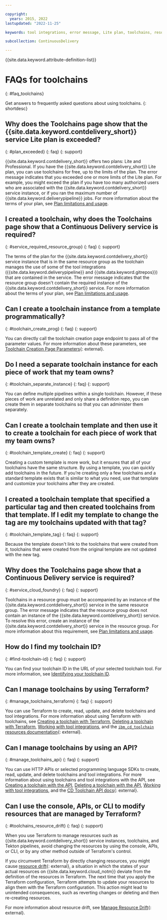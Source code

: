```yaml
---

copyright:
  years: 2015, 2022
lastupdated: "2022-11-25"

keywords: tool integrations, error message, Lite plan, toolchains, resource groups, IBM Cloud

subcollection: ContinuousDelivery

---
```


{{site.data.keyword.attribute-definition-list}}

# FAQs for toolchains
{: #faq_toolchains}

Get answers to frequently asked questions about using toolchains.
{: shortdesc} 


## Why does the Toolchains page show that the {{site.data.keyword.contdelivery_short}} service Lite plan is exceeded?
{: #plan_exceeded}
{: faq}
{: support}

{{site.data.keyword.contdelivery_short}} offers two plans: Lite and Professional. If you have the {{site.data.keyword.contdelivery_short}} Lite plan, you can use toolchains for free, up to the limits of the plan. The error message indicates that you exceeded one or more limits of the Lite plan. For example, you might exceed the plan if you have too many authorized users who are associated with the {{site.data.keyword.contdelivery_short}} service instance, or if you ran the maximum number of {{site.data.keyword.deliverypipeline}} jobs. For more information about the terms of your plan, see [Plan limitations and usage](/docs/services/ContinuousDelivery?topic=ContinuousDelivery-limitations_usage).


## I created a toolchain, why does the Toolchains page show that a Continuous Delivery service is required?
{: #service_required_resource_group}
{: faq}
{: support}

The terms of the plan for the {{site.data.keyword.contdelivery_short}} service instance that is in the same resource group as the toolchain manages the use of some of the tool integrations ({{site.data.keyword.deliverypipeline}} and {{site.data.keyword.gitrepos}}) that are contained in the service. The error message indicates that the resource group doesn't contain the required instance of the {{site.data.keyword.contdelivery_short}} service. For more information about the terms of your plan, see [Plan limitations and usage](/docs/services/ContinuousDelivery?topic=ContinuousDelivery-limitations_usage).


## Can I create a toolchain instance from a template programmatically?
{: #toolchain_create_prog}
{: faq}
{: support}

You can directly call the toolchain creation page endpoint to pass all of the parameter values. For more information about these parameters, see [Toolchain Creation Page Parameters](https://github.com/open-toolchain/sdk/wiki/Toolchain-Creation-page-parameters){: external}.


## Do I need a separate toolchain instance for each piece of work that my team owns?
{: #toolchain_separate_instance}
{: faq}
{: support}

You can define multiple pipelines within a single toolchain. However, if these pieces of work are unrelated and only share a definition repo, you can create them in separate toolchains so that you can administer them separately.


## Can I create a toolchain template and then use it to create a toolchain for each piece of work that my team owns?
{: #toolchain_template_create}
{: faq}
{: support}

Creating a custom template is more work, but it ensures that all of your toolchains have the same structure. By using a template, you can quickly add toolchains in the future. If you’re creating only a few toolchains and a standard template exists that is similar to what you need, use that template and customize your toolchains after they are created.


## I created a toolchain template that specified a particular tag and then created toolchains from that template. If I edit my template to change the tag are my toolchains updated with that tag?
{: #toolchain_template_tag}
{: faq}
{: support}

Because the template doesn't link to the toolchains that were created from it, toolchains that were created from the original template are not updated with the new tag.


## Why does the Toolchains page show that a Continuous Delivery service is required?
{: #service_cloud_foundry}
{: faq}
{: support}

Toolchains in a resource group must be accompanied by an instance of the {{site.data.keyword.contdelivery_short}} service in the same resource group. The error message indicates that the resource group does not contain an instance of the {{site.data.keyword.contdelivery_short}} service. To resolve this error, create an instance of the {{site.data.keyword.contdelivery_short}} service in the resource group. For more information about this requirement, see [Plan limitations and usage](/docs/ContinuousDelivery?topic=ContinuousDelivery-limitations_usage).


## How do I find my toolchain ID?
{: #find-toolchain-id}
{: faq}
{: support}

You can find your toolchain ID in the URL of your selected toolchain tool. For more information, see [Identifying your toolchain ID](/docs/ContinuousDelivery?topic=ContinuousDelivery-aggregating-multiple-sources). 


## Can I manage toolchains by using Terraform?
{: #manage_toolchains_terraform}
{: faq}
{: support}

You can use Terraform to create, read, update, and delete toolchains and tool integrations. For more information about using Terraform with toolchains, see [Creating a toolchain with Terraform](/docs/ContinuousDelivery?topic=ContinuousDelivery-toolchains_getting_started&interface=terraform#creating_a_toolchain_terraform), [Deleting a toolchain with Terraform](/docs/ContinuousDelivery?topic=ContinuousDelivery-toolchains-using&interface=terraform#deleting_a_toolchain_terraform), [Working with tool integrations](/docs/ContinuousDelivery?topic=ContinuousDelivery-integrations&interface=terraform), and the [`ibm_cd_toolchain` resources documentation](https://registry.terraform.io/providers/IBM-Cloud/ibm/latest/docs/resources/cd_toolchain){: external}.


## Can I manage toolchains by using an API?
{: #manage_toolchains_api}
{: faq}
{: support}

You can use HTTP APIs or selected programming language SDKs to create, read, update, and delete toolchains and tool integrations. For more information about using toolchains and tool integrations with the API, see [Creating a toolchain with the API](/docs/ContinuousDelivery?topic=ContinuousDelivery-toolchains_getting_started&interface=api#creating_a_toolchain_api), [Deleting a toolchain with the API](/docs/ContinuousDelivery?topic=ContinuousDelivery-toolchains-using&interface=api#deleting_a_toolchain_api), [Working with tool integrations](/docs/ContinuousDelivery?topic=ContinuousDelivery-integrations&interface=api), and the [CD Toolchain API docs](https://cloud.ibm.com/apidocs/toolchain){: external}.


## Can I use the console, APIs, or CLI to modify resources that are managed by Terraform?
{: #toolchains_resource_drift}
{: faq}
{: support}

When you use Terraform to manage resources such as {{site.data.keyword.contdelivery_short}} service instances, toolchains, and Tekton pipelines, avoid changing the resources by using the console, APIs, or CLI, or by any other method outside of Terraform's control.

If you circumvent Terraform by directly changing resources, you might cause [resource drift](https://developer.hashicorp.com/terraform/tutorials/state/resource-drift){: external}, a situation in which the states of your actual resources on {{site.data.keyword.cloud_notm}} deviate from the definition of the resources in Terraform. The next time that you apply the Terraform configuration, Terraform attempts to update your resources to align them with the Terraform configuration. This action might lead to unintended consequences, such as reverting changes or deleting and then re-creating resources.

For more information about resource drift, see [Manage Resource Drift](https://developer.hashicorp.com/terraform/tutorials/state/resource-drift){: external}.
